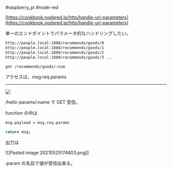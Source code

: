 #raspberry_pi  #node-red 



[https://cookbook.nodered.jp/http/handle-url-parameters](https://cookbook.nodered.jp/http/handle-url-parameters)

単一のエンドポイントでパラメータ的なハンドリングしたい。

```bash
http://people.local:1880/recommends/goods/0
http://people.local:1880/recommends/goods/1
http://people.local:1880/recommends/goods/2
http://people.local:1880/recommends/goods/3 ...
```

```bash
get /recommends/goods/:num
```

アクセスは、msg.req.params

---

![](image-kndsxnoy.png)

/hello-params/:name で GET 受信。

function の中は

```bash
msg.payload = msg.req.params

return msg;
```

出力は

![[Pasted image 20210525174603.png]]

:param の名前で値が受信出来る。

